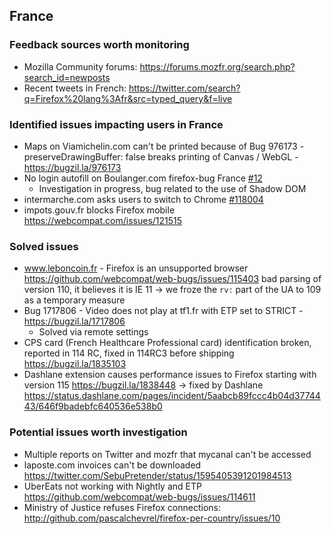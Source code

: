 ## France

### Feedback sources worth monitoring
* Mozilla Community forums: https://forums.mozfr.org/search.php?search_id=newposts
* Recent tweets in French: https://twitter.com/search?q=Firefox%20lang%3Afr&src=typed_query&f=live

### Identified issues impacting users in France
* Maps on Viamichelin.com can't be printed because of Bug 976173 - preserveDrawingBuffer: false breaks printing of Canvas / WebGL - https://bugzil.la/976173
* No login autofill on Boulanger.com firefox-bug France [#12](https://github.com/pascalchevrel/firefox-per-country/issues/12)
  - Investigation in progress, bug related to the use of Shadow DOM 
* intermarche.com asks users to switch to Chrome [#118004](https://webcompat.com/issues/118004)
* impots.gouv.fr blocks Firefox mobile https://webcompat.com/issues/121515

### Solved issues
* www.leboncoin.fr - Firefox is an unsupported browser https://github.com/webcompat/web-bugs/issues/115403 bad parsing of version 110, it believes it is IE 11 -> we froze the `rv:` part of the UA to 109 as a temporary measure
* Bug 1717806 - Video does not play at tf1.fr with ETP set to STRICT - https://bugzil.la/1717806
    - Solved via remote settings
* CPS card (French Healthcare Professional card) identification broken, reported in 114 RC, fixed in 114RC3 before shipping https://bugzil.la/1835103
* Dashlane extension causes performance issues to Firefox starting with version 115 https://bugzil.la/1838448 -> fixed by Dashlane https://status.dashlane.com/pages/incident/5aabcb89fccc4b04d3774443/646f9badebfc640536e538b0

 
### Potential issues worth investigation
* Multiple reports on Twitter and mozfr that mycanal can't be accessed
* laposte.com invoices can't be downloaded https://twitter.com/SebuPretender/status/1595405391201984513
* UberEats not working with Nightly and ETP https://github.com/webcompat/web-bugs/issues/114611
* Ministry of Justice refuses Firefox connections: http://github.com/pascalchevrel/firefox-per-country/issues/10
